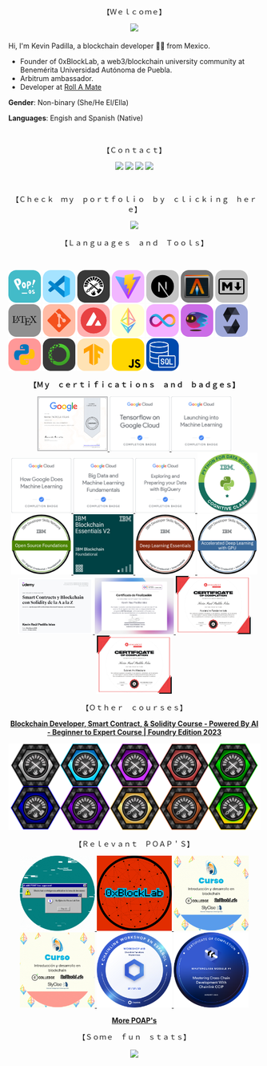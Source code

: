 <p align="center">【Ｗｅｌｃｏｍｅ】</p> 
<div id="header" align="center">
 <img src="https://media.giphy.com/media/udK21RQeWtaGQ/giphy.gif" width="300"/>
</div>
<br/>
Hi, I'm Kevin Padilla, a blockchain developer 👨‍💻 from Mexico.

- Founder of 0xBlockLab, a web3/blockchain university community at Benemérita Universidad Autónoma de Puebla.
- Arbitrum ambassador.
- Developer at [Roll A Mate](https://x.com/RollAMate)

**Gender**: Non-binary (She/He  El/Ella)

**Languages**: Engish and Spanish (Native) 

<br/>
<p align="center">【Ｃｏｎｔａｃｔ】</p>
<p align="center">
 <a href="https://www.linkedin.com/in/kevin-padilla-islas/"><img src="https://img.shields.io/badge/-Kevin Padilla-0077B5?style=flat&logo=Linkedin&logoColor=white"/></a>
 <a href="https://twitter.com/jistro"><img src="https://img.shields.io/badge/-@jistro-1DA1F2?style=flat&logo=Twitter&logoColor=white"/></a>
 <a href="https://jistro.eth.limo/"><img src="https://img.shields.io/badge/-jistro.eth-3C3C3D?style=flat&logo=Ethereum&logoColor=white"/></a>
 <a href="mailto:contact@jistro.xyz"><img src="https://img.shields.io/badge/-contact%40jistro.xyz-D14836?style=flat&logo=Mail&logoColor=white"/></a>
</p>
<br/>
<p align="center">【﻿Ｃｈｅｃｋ　ｍｙ　ｐｏｒｔｆｏｌｉｏ　ｂｙ　ｃｌｉｃｋｉｎｇ　ｈｅｒｅ】</p>
<p align="center">
 <a href="https://github.com/jistro/my-portafolio/blob/main/README.md"><img src="https://github.com/jistro/my-portafolio/blob/main/README_assets/banner.png" height='200px'/></a>
</p>
<div>
 <p align="center">【Ｌａｎｇｕａｇｅｓ　ａｎｄ　Ｔｏｏｌｓ】</p>
<br/>
 <p>
        <img src='img/pop_os_b.png'     width='65'>
        <img src='img/vs_code_b.png'    width='65'>
        <img src='img/foundry_b.png'    width='65'>
        <img src='img/vite_b.png'       width='65'>
        <img src='img/nextjs_b.png'       width='65'>
        <img src='img/alacritty_b.png'  width='65'>
        <img src='img/markdown_b.png'   width='65'>
        <img src='img/latex_b.png'      width='65'>
        <img src='img/git_b.png'        width='65'>
        <img src='img/avalanche_b.png'  width='65'>
        <img src='img/eth_b.png'        width='65'>
        <img src='img/icp_b.png'        width='65'>
        <img src='img/motoko_b.png'        width='65'>
        <img src='img/solidity_b.png'   width='65'>
        <img src='img/python_b.png'     width='65'>
        <img src='img/anaconda_b.png'   width='65'>
        <img src='img/tensorflow_b.png' width='65'>
        <img src='img/javascript_b.png' width='65'>
        <img src='img/sql_b.png'        width='65'>

</p>
</div>
<div> 
        <p align="center">
        <b>【Ｍｙ　ｃｅｒｔｉｆｉｃａｔｉｏｎｓ　ａｎｄ　ｂａｄｇｅｓ】</b>
        </p> 
        <p></p>
        <p align="center">
                <a href="https://www.coursera.org/account/accomplishments/certificate/TVQVJFSFKRZQ">
                        <img src='img/badges/g1.webp'   width='141'>
                </a>
                <a href="https://www.cloudskillsboost.google/public_profiles/c1dec429-3077-47ab-a5c5-48277328efa8/badges/3070444">
                        <img src='img/badges/g2.png'    width='120'>
                </a>
                <a href="https://www.cloudskillsboost.google/public_profiles/c1dec429-3077-47ab-a5c5-48277328efa8/badges/3024806">
                        <img src='img/badges/g3.png'    width='120'>
                </a>
                <a href="https://www.cloudskillsboost.google/public_profiles/c1dec429-3077-47ab-a5c5-48277328efa8/badges/2980142">
                        <img src='img/badges/g4.png'    width='120'>
                </a>
                <a href="https://www.cloudskillsboost.google/public_profiles/c1dec429-3077-47ab-a5c5-48277328efa8/badges/2966859">
                        <img src='img/badges/g5.png'    width='120'>
                </a>
                <a href="https://www.cloudskillsboost.google/public_profiles/c1dec429-3077-47ab-a5c5-48277328efa8/badges/2995747">
                        <img src='img/badges/g6.png'    width='120'>
                </a>
                <a href="https://www.credly.com/badges/5afd023a-6125-4ce7-a321-d202871a0db7/">
                        <img src='img/badges/ibm1.png'  width='120'>
                </a>
                <a href="https://www.credly.com/badges/f8bfc804-98d6-4c98-a7ea-cc7564a81673/">
                        <img src='img/badges/ibm2.png'  width='120'>
                </a>
                <a href="https://www.credly.com/badges/dc6fc5f6-9452-4dd5-a67c-93914a4c5396/">
                        <img src='img/badges/ibm3.png'  width='120'>
                </a>
                <a href="https://www.credly.com/badges/b52e2e46-54bd-4e84-8bb0-fe0016615396/">
                        <img src='img/badges/ibm4.png'  width='120'>
                </a>
                <a href="https://www.credly.com/badges/1f1980ae-d739-485b-94a4-9391aabd47d6/">
                        <img src='img/badges/ibm5.png'  width='120'>
                </a>
                <a href="https://www.udemy.com/certificate/UC-68287075-0fa0-458e-93b1-b43dd863bc1f/">
                        <img src='img/badges/udemy1.jpg' width='150'>
                </a>
                <a href="https://github.com/jistro/jistro/blob/main/certs/icpC01.pdf">
                        <img src='img/badges/ic.jpg'    width='158'>
                </a>
                <a href="https://github.com/jistro/jistro/blob/main/certs/avaxC01.pdf">
                        <img src='img/badges/avax01.jpg'    width='150'>
                </a>
                <a href="https://github.com/jistro/jistro/blob/main/certs/avaxC02.pdf">
                        <img src='img/badges/avax02.jpg'    width='150'>
                </a>
        </p>
        <p align="center">【Ｏｔｈｅｒ　ｃｏｕｒｓｅｓ】</p>
        <p align="center" >
                <a href="https://github.com/Cyfrin/foundry-full-course-f23">
                        <b>Blockchain Developer, Smart Contract, & Solidity Course - Powered By AI - Beginner to Expert Course | Foundry Edition 2023</b>
                </a>
        </p>
        <p align="center">
        <a href="https://opensea.io/account?search[collections][0]=foundry-course-nft">
                <img src='img/badges/badges.png'  width='800'>
        </a>
        </p>
        <p align="center">【Ｒｅｌｅｖａｎｔ　ＰＯＡＰ＇Ｓ】</p>
        <p align="center">
        <a href="https://explorer.poap.xyz/jistro.eth/6570664">
        <img src='img/badges/POAP/P1.gif'    width='150'>
        </a>
        <a href="https://explorer.poap.xyz/jistro.eth/6637780">
        <img src='img/badges/POAP/P2.png'    width='150'>
        </a>
        <a href="https://explorer.poap.xyz/jistro.eth/6692239">
        <img src='img/badges/POAP/P3.gif'    width='150'>
        </a>
        <a href="https://explorer.poap.xyz/jistro.eth/6692248">
        <img src='img/badges/POAP/P4.gif'    width='150'>
        </a>
        <a href="https://explorer.poap.xyz/jistro.eth/6737526">
        <img src='img/badges/POAP/p5.png'    width='150'>
        </a>
        <a href="https://explorer.poap.xyz/jistro.eth/6747280">
        <img src='img/badges/POAP/p6.png'    width='150'>
        </a>
        </p>
        <p align="center">
        <a href="https://explorer.poap.xyz/jistro.eth">
        <b>More POAP's</b>
        </a>
        </p>
</div>

<p align="center">【﻿Ｓｏｍｅ　ｆｕｎ　ｓｔａｔｓ】</p>
<div id="header" align="center">
<a href="https://github.com/anuraghazra/github-readme-stats">
  <img align="center" src="https://github-readme-stats.anuraghazra1.vercel.app/api/top-langs/?username=jistro&show_icons=true&count_private=true&layout=donut-vertical" />
</a>
</div>
